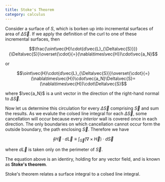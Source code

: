 ```yaml
---
title: Stoke's Theorem
category: calculus
---
```


Consider a surface of $S$, which is borken up into incremental surfaces of area of $\Delta\vec{S}$. If we apply the definition of the curl to one of these incremental surfaces, then

$$\frac{\oint\vec{H}\cdot{d\vec{L}_{\Delta\vec{S}}}}{\Delta\vec{S}}\overset{\cdot}{=}(\nabla\times\vec{H})\cdot\vec{a_N}$$

or

$$\oint\vec{H}\cdot{d\vec{L}_{\Delta\vec{S}}}\overset{\cdot}{=}(\nabla\times\vec{H})\cdot\vec{a_N}\Delta\vec{S}=(\nabla\times\vec{H})\cdot\Delta\vec{S}$$

where $\vec{a_N}$ is a unit vector in the direction of the right-hand normal to $\Delta\vec{S}$.

Now let us determine this circulation for every $\Delta\vec{S}$ comprising $\vec{S}$ and sum the results. As we evalute the colsed line integral for each $\Delta\vec{S}$, some cancellation will occur because every _interior_ wall is covered once in each direction. The only boundaries on which cancellation cannot occur form the outside boundary, the path enclosing $\vec{S}$. Therefore we have

$$\oint\vec{H}\cdot{d\vec{L}}\equiv\int_{\vec{S}}(\nabla\times\vec{H})\cdot{d\vec{S}}$$

where $d\vec{L}$ is taken only on the perimeter of $\vec{S}$.

The equation above is an identiry, holding for any vector field, and is known as **Stoke's theorem**.

Stoke's theorem relates a surface integral to a colsed line integral.
